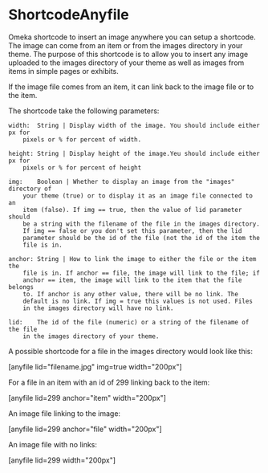 
# ShortcodeAnyfile
Omeka shortcode to insert an image anywhere  you can setup a shortcode. The image can come from an item or from the images directory in your theme. The purpose of this shortcode is to allow you to insert any image uploaded to the images directory of your theme as well as images from items in simple pages or exhibits. 

If the image file comes from an item, it can link back to the image file or to the item.

The shortcode take the following parameters:

	width:  String | Display width of the image. You should include either px for
 		pixels or % for percent of width.
	
	height: String | Display height of the image.Yeu should include either px for
		pixels or % for percent of height
	
	img:	Boolean | Whether to display an image from the "images" directory of
		your theme (true) or to display it as an image file connected to an
		item (false). If img == true, then the value of lid parameter should
		be a string with the filename of the file in the images directory.
		If img == false or you don't set this parameter, then the lid
		parameter should be the id of the file (not the id of the item the
		file is in.
	
	anchor: String | How to link the image to either the file or the item the
		file is in. If anchor == file, the image will link to the file; if 
		anchor == item, the image will link to the item that the file belongs
		to. If anchor is any other value, there will be no link. The 
		default is no link. If img = true this values is not used. Files
		in the images directory will have no link.
	
	lid:	The id of the file (numeric) or a string of the filename of the file
		in the images directory of your theme.
	


A possible shortcode for a file in the images directory would look like this:

[anyfile lid="filename.jpg" img=true width="200px"]

For a file in an item with an id of 299 linking back to the item:

[anyfile lid=299 anchor="item" width="200px"]

An image file linking to the image:

[anyfile lid=299 anchor="file" width="200px"]

An image file with no links:

[anyfile lid=299 width="200px"]
